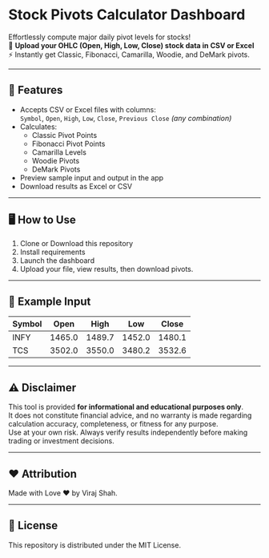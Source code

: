 # Stock Pivots Calculator Dashboard

Effortlessly compute major daily pivot levels for stocks!  
📂 **Upload your OHLC (Open, High, Low, Close) stock data in CSV or Excel**  
⚡ Instantly get Classic, Fibonacci, Camarilla, Woodie, and DeMark pivots.

---

## 🚀 Features

- Accepts CSV or Excel files with columns:  
  `Symbol`, `Open`, `High`, `Low`, `Close`, `Previous Close` *(any combination)*
- Calculates:
  - Classic Pivot Points
  - Fibonacci Pivot Points
  - Camarilla Levels
  - Woodie Pivots
  - DeMark Pivots
- Preview sample input and output in the app
- Download results as Excel or CSV

---

## 🖥️ How to Use

1. Clone or Download this repository
2. Install requirements  
3. Launch the dashboard  
4. Upload your file, view results, then download pivots.

---

## 📁 Example Input

| Symbol | Open   | High   | Low    | Close  |
|--------|--------|--------|--------|--------|
| INFY   | 1465.0 | 1489.7 | 1452.0 | 1480.1 |
| TCS    | 3502.0 | 3550.0 | 3480.2 | 3532.6 |

---

## ⚠️ Disclaimer

This tool is provided **for informational and educational purposes only**.  
It does not constitute financial advice, and no warranty is made regarding calculation accuracy, completeness, or fitness for any purpose.  
Use at your own risk. Always verify results independently before making trading or investment decisions.

---

## ❤️ Attribution

Made with Love ❤️ by Viraj Shah.

---

## 📜 License

This repository is distributed under the MIT License.
